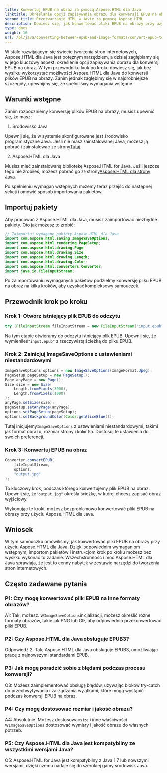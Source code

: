 ```yaml
---
title: Konwertuj EPUB na obraz za pomocą Aspose.HTML dla Java
linktitle: Określanie opcji zapisywania obrazu dla konwersji EPUB na obraz
second_title: Przetwarzanie HTML w Javie za pomocą Aspose.HTML
description: Dowiedz się, jak konwertować pliki EPUB na obrazy przy użyciu Aspose.HTML dla Java. Ten przewodnik krok po kroku obejmuje wymagania wstępne, import pakietów i proces konwersji.
type: docs
weight: 16
url: /pl/java/converting-between-epub-and-image-formats/convert-epub-to-image-specify-image-save-options/
---
```

W stale rozwijającym się świecie tworzenia stron internetowych, Aspose.HTML dla Java jest potężnym narzędziem, a dzisiaj zagłębiamy się w jego kluczowy aspekt: określenie opcji zapisywania obrazu dla konwersji EPUB na obraz. W tym przewodniku krok po kroku dowiesz się, jak bez wysiłku wykorzystać możliwości Aspose.HTML dla Java do konwersji plików EPUB na obrazy. Zanim jednak zagłębimy się w najdrobniejsze szczegóły, upewnijmy się, że spełniliśmy wymagania wstępne.

## Warunki wstępne

Zanim rozpoczniemy konwersję plików EPUB na obrazy, musisz upewnić się, że masz:

1. Środowisko Java

 Upewnij się, że w systemie skonfigurowane jest środowisko programistyczne Java. Jeśli nie masz zainstalowanej Java, możesz ją pobrać i zainstalować ze strony[Tutaj](https://www.java.com).

2. Aspose.HTML dla Java

 Musisz mieć zainstalowaną bibliotekę Aspose.HTML for Java. Jeśli jeszcze tego nie zrobiłeś, możesz pobrać go ze strony[Aspose.HTML dla strony Java](https://releases.aspose.com/html/java/).

Po spełnieniu wymagań wstępnych możemy teraz przejść do następnej sekcji i omówić sposób importowania pakietów.

## Importuj pakiety

Aby pracować z Aspose.HTML dla Java, musisz zaimportować niezbędne pakiety. Oto jak możesz to zrobić:

```java
// Zaimportuj wymagane pakiety Aspose.HTML dla Java
import com.aspose.html.saving.ImageSaveOptions;
import com.aspose.html.rendering.PageSetup;
import com.aspose.html.drawing.Page;
import com.aspose.html.drawing.Size;
import com.aspose.html.drawing.Length;
import com.aspose.html.drawing.Color;
import com.aspose.html.converters.Converter;
import java.io.FileInputStream;
```

Po zaimportowaniu wymaganych pakietów podzielmy konwersję pliku EPUB na obraz na kilka kroków, aby uzyskać kompleksowy samouczek.

## Przewodnik krok po kroku

### Krok 1: Otwórz istniejący plik EPUB do odczytu

```java
try (FileInputStream fileInputStream = new FileInputStream("input.epub")) {
```

Na tym etapie otwieramy do odczytu istniejący plik EPUB. Upewnij się, że wymieniłeś`"input.epub"` z rzeczywistą ścieżką do pliku EPUB.

### Krok 2: Zainicjuj ImageSaveOptions z ustawieniami niestandardowymi

```java
ImageSaveOptions options = new ImageSaveOptions(ImageFormat.Jpeg);
PageSetup pageSetup = new PageSetup();
Page anyPage = new Page();
Size size = new Size(
    Length.fromPixels(3000),
    Length.fromPixels(1000)
);
anyPage.setSize(size);
pageSetup.setAnyPage(anyPage);
options.setPageSetup(pageSetup);
options.setBackgroundColor(Color.getAliceBlue());
```

 Tutaj inicjujemy`ImageSaveOptions` z ustawieniami niestandardowymi, takimi jak format obrazu, rozmiar strony i kolor tła. Dostosuj te ustawienia do swoich preferencji.

### Krok 3: Konwertuj EPUB na obraz

```java
Converter.convertEPUB(
    fileInputStream,
    options,
    "output.jpg"
);
```

 To kluczowy krok, podczas którego konwertujemy plik EPUB na obraz. Upewnij się, że`"output.jpg"` określa ścieżkę, w której chcesz zapisać obraz wyjściowy.

Wykonując te kroki, możesz bezproblemowo konwertować pliki EPUB na obrazy przy użyciu Aspose.HTML dla Java.

## Wniosek

W tym samouczku omówiliśmy, jak konwertować pliki EPUB na obrazy przy użyciu Aspose.HTML dla Java. Dzięki odpowiednim wymaganiom wstępnym, importom pakietów i instrukcjom krok po kroku możesz bez wysiłku wykonać to zadanie. Wszechstronność i moc Aspose.HTML dla Java sprawiają, że jest to cenny nabytek w zestawie narzędzi do tworzenia stron internetowych.

## Często zadawane pytania

### P1: Czy mogę konwertować pliki EPUB na inne formaty obrazów?

 A1: Tak, możesz. w`ImageSaveOptions`inicjalizacji, możesz określić różne formaty obrazów, takie jak PNG lub GIF, aby odpowiednio przekonwertować pliki EPUB.

### P2: Czy Aspose.HTML dla Java obsługuje EPUB3?

Odpowiedź 2: Tak, Aspose.HTML dla Java obsługuje EPUB3, umożliwiając pracę z najnowszymi standardami EPUB.

### P3: Jak mogę poradzić sobie z błędami podczas procesu konwersji?

O3: Możesz zaimplementować obsługę błędów, używając bloków try-catch do przechwytywania i zarządzania wyjątkami, które mogą wystąpić podczas konwersji EPUB na obraz.

### P4: Czy mogę dostosować rozmiar i jakość obrazu?

 A4: Absolutnie. Możesz dostosować`size` i inne właściwości w`ImageSaveOptions` dostosować wymiary i jakość obrazu do własnych potrzeb.

### P5: Czy Aspose.HTML dla Java jest kompatybilny ze wszystkimi wersjami Java?

O5: Aspose.HTML for Java jest kompatybilny z Java 1.7 lub nowszymi wersjami, dzięki czemu nadaje się do szerokiej gamy środowisk Java.